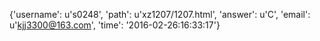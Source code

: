 {'username': u's0248', 'path': u'xz1207/1207.html', 'answer': u'C', 'email': u'kjj3300@163.com', 'time': '2016-02-26:16:33:17'}